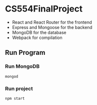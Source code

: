 # CS554FinalProject

* React and React Router for the frontend
* Express and Mongoose for the backend
* MongoDB for the database
* Webpack for compilation


## Run Program

### Run MongoDB 
```shell
mongod
```

### Run project 
```shell
npm start
```
